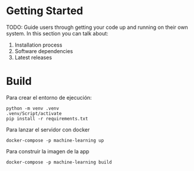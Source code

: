 # Getting Started
TODO: Guide users through getting your code up and running on their own system. In this section you can talk about:
1.	Installation process
2.	Software dependencies
3.	Latest releases

# Build 
Para crear el entorno de ejecución:
```
python -m venv .venv
.venv/Script/activate
pip install -r requirements.txt
```

Para lanzar el servidor con docker
```
docker-compose -p machine-learning up
```

Para construir la imagen de la app
```
docker-compose -p machine-learning build
```